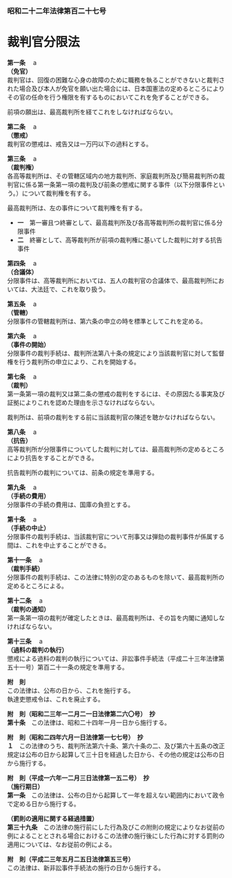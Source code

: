 ### 昭和二十二年法律第百二十七号  
# 裁判官分限法  
  
**第一条**　 a  
**（免官）**  
裁判官は、回復の困難な心身の故障のために職務を執ることができないと裁判された場合及び本人が免官を願い出た場合には、日本国憲法の定めるところによりその官の任命を行う権限を有するものにおいてこれを免ずることができる。  
  
前項の願出は、最高裁判所を経てこれをしなければならない。  
  
**第二条**　 a  
**（懲戒）**  
裁判官の懲戒は、戒告又は一万円以下の過料とする。  
  
**第三条**　 a  
**（裁判権）**  
各高等裁判所は、その管轄区域内の地方裁判所、家庭裁判所及び簡易裁判所の裁判官に係る第一条第一項の裁判及び前条の懲戒に関する事件（以下分限事件という。）について裁判権を有する。  
  
最高裁判所は、左の事件について裁判権を有する。  
* **一**　第一審且つ終審として、最高裁判所及び各高等裁判所の裁判官に係る分限事件  
* **二**　終審として、高等裁判所が前項の裁判権に基いてした裁判に対する抗告事件  
  
**第四条**　 a  
**（合議体）**  
分限事件は、高等裁判所においては、五人の裁判官の合議体で、最高裁判所においては、大法廷で、これを取り扱う。  
  
**第五条**　 a  
**（管轄）**  
分限事件の管轄裁判所は、第六条の申立の時を標準としてこれを定める。  
  
**第六条**　 a  
**（事件の開始）**  
分限事件の裁判手続は、裁判所法第八十条の規定により当該裁判官に対して監督権を行う裁判所の申立により、これを開始する。  
  
**第七条**　 a  
**（裁判）**  
第一条第一項の裁判又は第二条の懲戒の裁判をするには、その原因たる事実及び証拠によりこれを認めた理由を示さなければならない。  
  
裁判所は、前項の裁判をする前に当該裁判官の陳述を聴かなければならない。  
  
**第八条**　 a  
**（抗告）**  
高等裁判所が分限事件についてした裁判に対しては、最高裁判所の定めるところにより抗告をすることができる。  
  
抗告裁判所の裁判については、前条の規定を準用する。  
  
**第九条**　 a  
**（手続の費用）**  
分限事件の手続の費用は、国庫の負担とする。  
  
**第十条**　 a  
**（手続の中止）**  
分限事件の裁判手続は、当該裁判官について刑事又は弾劾の裁判事件が係属する間は、これを中止することができる。  
  
**第十一条**　 a  
**（裁判手続）**  
分限事件の裁判手続は、この法律に特別の定のあるものを除いて、最高裁判所の定めるところによる。  
  
**第十二条**　 a  
**（裁判の通知）**  
第一条第一項の裁判が確定したときは、最高裁判所は、その旨を内閣に通知しなければならない。  
  
**第十三条**　 a  
**（過料の裁判の執行）**  
懲戒による過料の裁判の執行については、非訟事件手続法（平成二十三年法律第五十一号）第百二十一条の規定を準用する。  
  
**附　則**  
この法律は、公布の日から、これを施行する。  
執達吏懲戒令は、これを廃止する。  
  
**附　則（昭和二三年一二月二一日法律第二六〇号）　抄**  
**第十条**　この法律は、昭和二十四年一月一日から施行する。  
  
**附　則（昭和二四年六月一日法律第一七七号）　抄**  
**１**　この法律のうち、裁判所法第六十条、第六十条の二、及び第六十五条の改正規定は公布の日から起算して三十日を経過した日から、その他の規定は公布の日から施行する。  
  
**附　則（平成一六年一二月三日法律第一五二号）　抄**  
**（施行期日）**  
**第一条**　この法律は、公布の日から起算して一年を超えない範囲内において政令で定める日から施行する。  
  
**（罰則の適用に関する経過措置）**  
**第三十九条**　この法律の施行前にした行為及びこの附則の規定によりなお従前の例によることとされる場合におけるこの法律の施行後にした行為に対する罰則の適用については、なお従前の例による。  
  
**附　則（平成二三年五月二五日法律第五三号）**  
この法律は、新非訟事件手続法の施行の日から施行する。  
  
